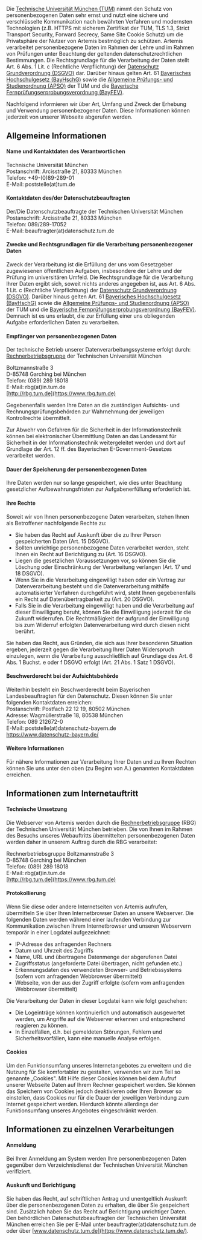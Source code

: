 Die [Technische Universität München (TUM)](https://www.tum.de/) nimmt den Schutz von personenbezogenen Daten sehr ernst und nutzt eine sichere und verschlüsselte Kommunikation nach
bewährten Verfahren und modernsten Technologien (z.B. HTTPS mit sicherem Zertifikat der TUM, TLS 1.3, Strict Transport Security, Forward Secrecy, Same Site Cookie Schutz) um die
Privatsphäre der Nutzer von Artemis bestmöglich zu schützen. Artemis verarbeitet personenbezogene Daten im Rahmen der Lehre und im Rahmen von Prüfungen unter Beachtung der
geltenden datenschutzrechtlichen Bestimmungen. Die Rechtsgrundlage für die Verarbeitung der Daten stellt Art. 6 Abs. 1 Lit. c (Rechtliche Verpflichtung)
der [Datenschutz Grundverordnung (DSGVO)](http://data.europa.eu/eli/reg/2016/679/oj) dar. Darüber hinaus gelten Art.
61 [Bayerisches Hochschulgesetz (BayHschG)](https://www.gesetze-bayern.de/Content/Document/BayHSchG) sowie
die [Allgemeine Prüfungs- und Studienordnung (APSO)](https://portal.mytum.de/archiv/kompendium_rechtsangelegenheiten/apso/folder_listing) der TUM und
die [Bayerische Fernprüfungserprobungsverordnung (BayFEV)](https://www.gesetze-bayern.de/Content/Document/BayFEV).

Nachfolgend informieren wir über Art, Umfang und Zweck der Erhebung und Verwendung personenbezogener Daten. Diese Informationen können jederzeit von unserer Webseite abgerufen
werden.

## Allgemeine Informationen

#### Name und Kontaktdaten des Verantwortlichen

Technische Universität München  
Postanschrift: Arcisstraße 21, 80333 München  
Telefon: +49-(0)89-289-01  
E-Mail: poststelle(at)tum.de

#### Kontaktdaten des/der Datenschutzbeauftragten

Der/Die Datenschutzbeauftragte der Technischen Universität München  
Postanschrift: Arcisstraße 21, 80333 München  
Telefon: 089/289-17052  
E-Mail: beauftragter(at)datenschutz.tum.de

#### Zwecke und Rechtsgrundlagen für die Verarbeitung personenbezogener Daten

Zweck der Verarbeitung ist die Erfüllung der uns vom Gesetzgeber zugewiesenen öffentlichen Aufgaben, insbesondere der Lehre und der Prüfung im universitären Umfeld. Die
Rechtsgrundlage für die Verarbeitung Ihrer Daten ergibt sich, soweit nichts anderes angegeben ist, aus Art. 6 Abs. 1 Lit. c (Rechtliche Verpflichtung)
der [Datenschutz Grundverordnung (DSGVO)](http://data.europa.eu/eli/reg/2016/679/oj). Darüber hinaus gelten Art.
61 [Bayerisches Hochschulgesetz (BayHschG)](https://www.gesetze-bayern.de/Content/Document/BayHSchG) sowie
die [Allgemeine Prüfungs- und Studienordnung (APSO)](https://portal.mytum.de/archiv/kompendium_rechtsangelegenheiten/apso/folder_listing) der TUM und
die [Bayerische Fernprüfungserprobungsverordnung (BayFEV)](https://www.gesetze-bayern.de/Content/Document/BayFEV). Demnach ist es uns erlaubt, die zur Erfüllung einer uns
obliegenden Aufgabe erforderlichen Daten zu verarbeiten.

#### Empfänger von personenbezogenen Daten

Der technische Betrieb unserer Datenverarbeitungssysteme erfolgt durch:  
[Rechnerbetriebsgruppe](https://www.rbg.tum.de) der Technischen Universität München

Boltzmannstraße 3  
D-85748 Garching bei München  
Telefon: (089) 289 18018  
E-Mail: rbg(at)in.tum.de  
[http://rbg.tum.de](https://www.rbg.tum.de)

Gegebenenfalls werden Ihre Daten an die zuständigen Aufsichts- und Rechnungsprüfungsbehörden zur Wahrnehmung der jeweiligen Kontrollrechte übermittelt.

Zur Abwehr von Gefahren für die Sicherheit in der Informationstechnik können bei elektronischer Übermittlung Daten an das Landesamt für Sicherheit in der Informationstechnik
weitergeleitet werden und dort auf Grundlage der Art. 12 ff. des Bayerischen E-Government-Gesetzes verarbeitet werden.

#### Dauer der Speicherung der personenbezogenen Daten

Ihre Daten werden nur so lange gespeichert, wie dies unter Beachtung gesetzlicher Aufbewahrungsfristen zur Aufgabenerfüllung erforderlich ist.

#### Ihre Rechte

Soweit wir von Ihnen personenbezogene Daten verarbeiten, stehen Ihnen als Betroffener nachfolgende Rechte zu:

* Sie haben das Recht auf Auskunft über die zu Ihrer Person gespeicherten Daten (Art. 15 DSGVO).
* Sollten unrichtige personenbezogene Daten verarbeitet werden, steht Ihnen ein Recht auf Berichtigung zu (Art. 16 DSGVO).
* Liegen die gesetzlichen Voraussetzungen vor, so können Sie die Löschung oder Einschränkung der Verarbeitung verlangen (Art. 17 und 18 DSGVO).
* Wenn Sie in die Verarbeitung eingewilligt haben oder ein Vertrag zur Datenverarbeitung besteht und die Datenverarbeitung mithilfe automatisierter Verfahren durchgeführt wird,
  steht Ihnen gegebenenfalls ein Recht auf Datenübertragbarkeit zu (Art. 20 DSGVO).
* Falls Sie in die Verarbeitung eingewilligt haben und die Verarbeitung auf dieser Einwilligung beruht, können Sie die Einwilligung jederzeit für die Zukunft widerrufen. Die
  Rechtmäßigkeit der aufgrund der Einwilligung bis zum Widerruf erfolgten Datenverarbeitung wird durch diesen nicht berührt.

Sie haben das Recht, aus Gründen, die sich aus Ihrer besonderen Situation ergeben, jederzeit gegen die Verarbeitung Ihrer Daten Widerspruch einzulegen, wenn die Verarbeitung
ausschließlich auf Grundlage des Art. 6 Abs. 1 Buchst. e oder f DSGVO erfolgt (Art. 21 Abs. 1 Satz 1 DSGVO).

#### Beschwerderecht bei der Aufsichtsbehörde

Weiterhin besteht ein Beschwerderecht beim Bayerischen Landesbeauftragten für den Datenschutz. Diesen können Sie unter folgenden Kontaktdaten erreichen:  
Postanschrift: Postfach 22 12 19, 80502 München  
Adresse: Wagmüllerstraße 18, 80538 München  
Telefon: 089 212672-0  
E-Mail: poststelle(at)datenschutz-bayern.de  
https://www.datenschutz-bayern.de/

#### Weitere Informationen

Für nähere Informationen zur Verarbeitung Ihrer Daten und zu Ihren Rechten können Sie uns unter den oben (zu Beginn von A.) genannten Kontaktdaten erreichen.

## Informationen zum Internetauftritt

#### Technische Umsetzung

Die Webserver von Artemis werden durch die [Rechnerbetriebsgruppe](https://www.rbg.tum.de) (RBG) der Technischen Universität München betrieben. Die von Ihnen im Rahmen des Besuchs
unseres Webauftritts übermittelten personenbezogenen Daten werden daher in unserem Auftrag durch die RBG verarbeitet:

Rechnerbetriebsgruppe Boltzmannstraße 3  
D-85748 Garching bei München  
Telefon: (089) 289 18018  
E-Mail: rbg(at)in.tum.de  
[http://rbg.tum.de](https://www.rbg.tum.de)

#### Protokollierung

Wenn Sie diese oder andere Internetseiten von Artemis aufrufen, übermitteln Sie über Ihren Internetbrowser Daten an unsere Webserver. Die folgenden Daten werden während einer
laufenden Verbindung zur Kommunikation zwischen Ihrem Internetbrowser und unseren Webservern temporär in einer Logdatei aufgezeichnet:

* IP-Adresse des anfragenden Rechners
* Datum und Uhrzeit des Zugriffs
* Name, URL und übertragene Datenmenge der abgerufenen Datei
* Zugriffsstatus (angeforderte Datei übertragen, nicht gefunden etc.)
* Erkennungsdaten des verwendeten Browser- und Betriebssystems (sofern vom anfragenden Webbrowser übermittelt)
* Webseite, von der aus der Zugriff erfolgte (sofern vom anfragenden Webbrowser übermittelt)

Die Verarbeitung der Daten in dieser Logdatei kann wie folgt geschehen:

* Die Logeinträge können kontinuierlich und automatisch ausgewertet werden, um Angriffe auf die Webserver erkennen und entsprechend reagieren zu können.
* In Einzelfällen, d.h. bei gemeldeten Störungen, Fehlern und Sicherheitsvorfällen, kann eine manuelle Analyse erfolgen.

#### Cookies

Um den Funktionsumfang unseres Internetangebotes zu erweitern und die Nutzung für Sie komfortabler zu gestalten, verwenden wir zum Teil so genannte „Cookies". Mit Hilfe dieser
Cookies können bei dem Aufruf unserer Webseite Daten auf Ihrem Rechner gespeichert werden. Sie können das Speichern von Cookies jedoch deaktivieren oder Ihren Browser so
einstellen, dass Cookies nur für die Dauer der jeweiligen Verbindung zum Internet gespeichert werden. Hierdurch könnte allerdings der Funktionsumfang unseres Angebotes
eingeschränkt werden.

## Informationen zu einzelnen Verarbeitungen

#### Anmeldung

Bei Ihrer Anmeldung am System werden Ihre personenbezogenen Daten gegenüber dem Verzeichnisdienst der Technischen Universität München verifiziert.

#### Auskunft und Berichtigung

Sie haben das Recht, auf schriftlichen Antrag und unentgeltlich Auskunft über die personenbezogenen Daten zu erhalten, die über Sie gespeichert sind. Zusätzlich haben Sie das Recht
auf Berichtigung unrichtiger Daten. Den behördlichen Datenschutzbeauftragten der Technischen Universität München erreichen Sie per E-Mail unter beauftragter(at)datenschutz.tum.de
oder über [www.datenschutz.tum.de](https://www.datenschutz.tum.de/).
